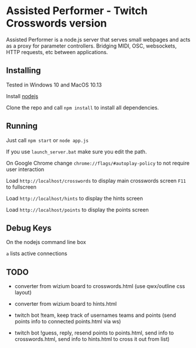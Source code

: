 # Assisted Performer - Twitch Crosswords version

Assisted Performer is a node.js server that serves small webpages and acts as a proxy for parameter controllers. Bridging MIDI, OSC, websockets, HTTP requests, etc between applications.

## Installing

Tested in Windows 10 and MacOS 10.13

Install [nodejs](http://nodejs.org/)

Clone the repo and call `npm install` to install all dependencies.

## Running 

Just call `npm start` or `node app.js`

If you use `launch_server.bat` make sure you edit the path.

On Google Chrome change `chrome://flags/#autoplay-policy` to not require user interaction

Load `http://localhost/crosswords` to display main crosswords screen `F11` to fullscreen

Load `http://localhost/hints` to display the hints screen

Load `http://localhost/points` to display the points screen

## Debug Keys

On the nodejs command line box

`a` lists active connections

## TODO

- converter from wizium board to crosswords.html (use qwx/outline css layout)

- converter from wizium board to hints.html

- twitch bot !team, keep track of usernames teams and points (send points info to connected points.html via ws)

- twitch bot !guess, reply, resend points to points.html, send info to crosswords.html, send info to hints.html to cross it out from list)
